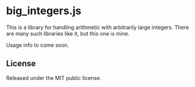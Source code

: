 # big\_integers.js

This is a library for handling arithmetic with arbitrarily large integers.
There are many such libraries like it, but this one is mine.

Usage info to come soon.

## License

Released under the MIT public license.
